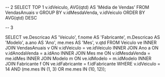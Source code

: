 
-- 2
SELECT 
    TOP 1
    v.idVeiculo,
    AVG(qtd) AS 'Média de Vendas'
FROM VendasAnuais v
GROUP BY v.idMesdaVenda, v.idVeiculo
ORDER BY AVG(qtd) DESC

-- 3

SELECT 
    ve.Descricao AS 'Veiculo',
    f.nome AS 'Fabricante',
    m.Descricao AS 'Modelo',
    a.ano AS 'Ano',
    me.mes AS 'Mes',
    v.qtd
FROM Veiculo ve
INNER JOIN VendasAnuais v ON v.idVeiculo = ve.idVeiculo
INNER JOIN Ano a ON v.idAnodaVenda = a.idAno
INNER JOIN Mes me ON v.idMesdaVenda = me.idMes
INNER JOIN Modelo m ON ve.idModelo = m.idModelo
INNER JOIN Fabricante f ON ve.idFabricante = f.idFabricante
WHERE v.idVeiculo = 14 AND (me.mes IN (1, 3) OR me.mes IN (10, 12));
